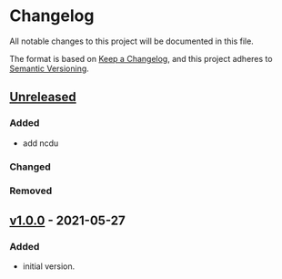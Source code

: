 # Changelog
All notable changes to this project will be documented in this file.

The format is based on [Keep a Changelog](https://keepachangelog.com/en/1.0.0/),
and this project adheres to [Semantic Versioning](https://semver.org/spec/v2.0.0.html).

## [Unreleased]

### Added
- add ncdu

### Changed
### Removed

## [v1.0.0] - 2021-05-27
### Added
- initial version.

[Unreleased]: https://github.com/appsembler/appsembler_common_packages_role/compare/v1.0.0...HEAD
[v1.0.0]: https://github.com/appsembler/appsembler_common_packages_role_role/releases/tag/v1.0.0
